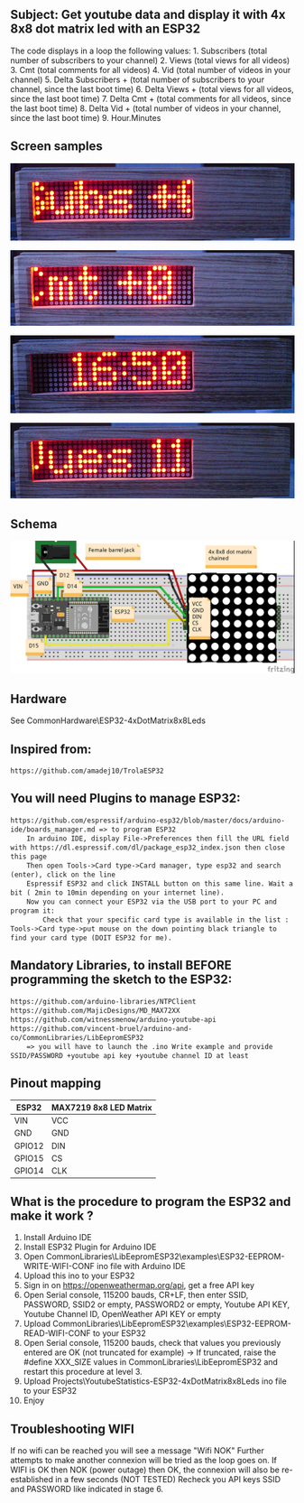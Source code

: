 ## Subject: Get youtube data and display it with 4x 8x8 dot matrix led with an ESP32

The code displays in a loop the following values:
	1. Subscribers <nbSubs> (total number of subscribers to your channel)
	2. Views <nbViews> (total views for all videos)
	3. Cmt <nbCmt> (total comments for all videos)
	4. Vid <nbVideos> (total number of videos in your channel)
	5. Delta Subscribers +<nbSubs> (total number of subscribers to your channel, since the last boot time)
	6. Delta Views +<nbViews> (total views for all videos, since the last boot time)
	7. Delta Cmt +<nbCmt> (total comments for all videos, since the last boot time)
	8. Delta Vid +<nbVideos> (total number of videos in your channel, since the last boot time)
	9. Hour.Minutes
	
## Screen samples
![Delta subscribers](https://github.com/vincent-bruel/arduino-and-co/blob/master/Projects/YoutubeStatistics-ESP32-4xDotMatrix8x8Leds/_D7K0136.jpg)

![Delta comments](https://github.com/vincent-bruel/arduino-and-co/blob/master/Projects/YoutubeStatistics-ESP32-4xDotMatrix8x8Leds/_D7K0137.jpg)

![Hour.Minutes](https://github.com/vincent-bruel/arduino-and-co/blob/master/Projects/YoutubeStatistics-ESP32-4xDotMatrix8x8Leds/_D7K0139.jpg)

![Views](https://github.com/vincent-bruel/arduino-and-co/blob/master/Projects/YoutubeStatistics-ESP32-4xDotMatrix8x8Leds/_D7K0141.jpg)

## Schema
![Schema](https://github.com/vincent-bruel/arduino-and-co/blob/master/CommonHardware/ESP32-4xDotMatrix8x8Leds/ESP32-4x8x8%20dot%20matrix%20led%20max7219_bb.jpg)

## Hardware
See CommonHardware\ESP32-4xDotMatrix8x8Leds

## Inspired from:
	https://github.com/amadej10/TrolaESP32
	
## You will need Plugins to manage ESP32:
	https://github.com/espressif/arduino-esp32/blob/master/docs/arduino-ide/boards_manager.md => to program ESP32
		In arduino IDE, display File->Preferences then fill the URL field with https://dl.espressif.com/dl/package_esp32_index.json then close this page
		Then open Tools->Card type->Card manager, type esp32 and search (enter), click on the line
		Espressif ESP32 and click INSTALL button on this same line. Wait a bit ( 2min to 10min depending on your internet line).
		Now you can connect your ESP32 via the USB port to your PC and program it:
			Check that your specific card type is available in the list : Tools->Card type->put mouse on the down pointing black triangle to find your card type (DOIT ESP32 for me).
			
## Mandatory Libraries, to install BEFORE programming the sketch to the ESP32:
	https://github.com/arduino-libraries/NTPClient
	https://github.com/MajicDesigns/MD_MAX72XX
	https://github.com/witnessmenow/arduino-youtube-api
	https://github.com/vincent-bruel/arduino-and-co/CommonLibraries/LibEepromESP32
		=> you will have to launch the .ino Write example and provide SSID/PASSWORD +youtube api key +youtube channel ID at least

## Pinout mapping

ESP32   | MAX7219 8x8 LED Matrix
------- | ----------------------
VIN     | VCC
GND     | GND
GPIO12  | DIN
GPIO15  | CS
GPIO14  | CLK

## What is the procedure to program the ESP32 and make it work ?
1. Install Arduino IDE
2. Install ESP32 Plugin for Arduino IDE
3. Open CommonLibraries\LibEepromESP32\examples\ESP32-EEPROM-WRITE-WIFI-CONF ino file with Arduino IDE
4. Upload this ino to your ESP32
5. Sign in on https://openweathermap.org/api, get a free API key
5. Open Serial console, 115200 bauds, CR+LF, then enter SSID, PASSWORD, SSID2 or empty, PASSWORD2 or empty, Youtube API KEY, Youtube Channel ID, OpenWeather API KEY or empty
6. Upload CommonLibraries\LibEepromESP32\examples\ESP32-EEPROM-READ-WIFI-CONF to your ESP32
7. Open Serial console, 115200 bauds, check that values you previously entered are OK (not truncated for example)
	-> If truncated, raise the #define XXX_SIZE values in CommonLibraries\LibEepromESP32 and restart this procedure at level 3. 
8. Upload  Projects\YoutubeStatistics-ESP32-4xDotMatrix8x8Leds ino file to your ESP32
9. Enjoy

## Troubleshooting WIFI
If no wifi can be reached you will see a message "Wifi NOK"
Further attempts to make another connexion will be tried as the loop goes on.
If WIFI is OK then NOK (power outage) then OK, the connexion will also be re-established in a few seconds (NOT TESTED)
Recheck you API keys SSID and PASSWORD like indicated in stage 6.